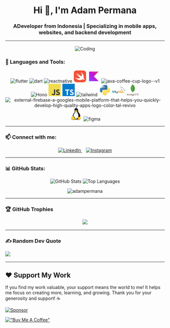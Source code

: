 <h1 align="center">Hi 👋, I'm Adam Permana</h1>
<h3 align="center">ADeveloper from Indonesia | Specializing in mobile apps, websites, and backend development</h3>

---
<p align="center">
  <img align="center" alt="Coding" width="350" src="https://imgs.search.brave.com/uGBeRwzhbiOphYDvGkQnCQYYApKyDw1OrDHAZ44cF9Y/rs:fit:860:0:0/g:ce/aHR0cHM6Ly9naWZk/Yi5jb20vaW1hZ2Vz/L2hpZ2gvYW5pbWF0/ZWQtbWFuLWNvbXB1/dGVyLWNvZGluZy1u/YWU2bWVjMzc4bHNn/MWkzLmdpZg.gif" />
</p>

### 🧰 Languages and Tools:
<p align="center">
  <!-- Tambahkan/ubah tools sesuai kebutuhan -->
  <img src="https://www.vectorlogo.zone/logos/flutterio/flutterio-icon.svg" alt="flutter" width="40"/>
  <img src="https://www.vectorlogo.zone/logos/dartlang/dartlang-icon.svg" alt="dart" width="40"/>
  <img src="https://reactnative.dev/img/header_logo.svg" alt="reactnative" width="40"/>
  <img src="https://raw.githubusercontent.com/devicons/devicon/master/icons/swift/swift-original.svg" alt="Swift" width="40"/>
  <img src="https://raw.githubusercontent.com/devicons/devicon/master/icons/kotlin/kotlin-original.svg" alt="kotlin" width="40"/>
  <img width="48" height="48" src="https://img.icons8.com/color/48/java-coffee-cup-logo--v1.png" alt="java-coffee-cup-logo--v1"/>
  <img src="https://assets.streamlinehq.com/image/private/w_300,h_300,ar_1/f_auto/v1/icons/3/hono-6ge6rolcrcsqnvk7r685s.png/hono-lni310gpnzm7h0sumu9xrk.png?_a=DAJFJtWIZAAC" alt="Hono" width="40"/>
  <img src="https://raw.githubusercontent.com/devicons/devicon/master/icons/javascript/javascript-original.svg" alt="js" width="40"/>
  <img src="https://raw.githubusercontent.com/devicons/devicon/master/icons/typescript/typescript-original.svg" alt="Typescript" width="40"/>
  <img src="https://www.vectorlogo.zone/logos/tailwindcss/tailwindcss-icon.svg" alt="tailwind" width="40"/>
  <img src="https://raw.githubusercontent.com/devicons/devicon/master/icons/python/python-original.svg" alt="python" width="40"/>
  <img src="https://raw.githubusercontent.com/devicons/devicon/master/icons/mysql/mysql-original-wordmark.svg" alt="mysql" width="40"/>
  <img src="https://raw.githubusercontent.com/devicons/devicon/master/icons/mongodb/mongodb-original-wordmark.svg" alt="mongo" width="40"/>
    <img width="48" height="48" src="https://img.icons8.com/external-tal-revivo-color-tal-revivo/48/external-firebase-a-googles-mobile-platform-that-helps-you-quickly-develop-high-quality-apps-logo-color-tal-revivo.png" alt="external-firebase-a-googles-mobile-platform-that-helps-you-quickly-develop-high-quality-apps-logo-color-tal-revivo"/>
  <img src="https://raw.githubusercontent.com/devicons/devicon/master/icons/linux/linux-original.svg" alt="linux" width="40"/>
  <img src="https://www.vectorlogo.zone/logos/figma/figma-icon.svg" alt="figma" width="40"/>
</p>

---

### 📫 Connect with me:
<p align="center">
  <a href="https://linkedin.com/in/adam permana" target="blank">
    <img src="https://raw.githubusercontent.com/rahuldkjain/github-profile-readme-generator/master/src/images/icons/Social/linked-in-alt.svg" alt="LinkedIn" height="30" width="30"/>
  </a>
  &nbsp;&nbsp;
  <a href="https://instagram.com/adampermana04" target="blank">
    <img src="https://raw.githubusercontent.com/rahuldkjain/github-profile-readme-generator/master/src/images/icons/Social/instagram.svg" alt="Instagram" height="30" width="30"/>
  </a>
</p>

---

### 📊 GitHub Stats:
<p align="center">
  <img src="https://github-readme-stats.vercel.app/api?username=adampermana&theme=algolia&show_icons=true" alt="GitHub Stats" />
  <img src="https://github-readme-stats.vercel.app/api/top-langs/?username=adampermana&theme=algolia&layout=compact" alt="Top Languages" />

</p>

<div align="center">
  <img src="https://komarev.com/ghpvc/?username=adampermana&label=Profile%20views&color=0e75b6&style=flat" alt="adampermana" />
</div>

---



### 🏆 GitHub Trophies
<p align="center">
  <img src="https://github-profile-trophy.vercel.app/?username=adampermana&theme=radical&margin-w=5&no-bg=true&no-frame=true" />
</p>

---
### ✍️ Random Dev Quote
![](https://quotes-github-readme.vercel.app/api?type=horizontal&theme=radical)

---

## ❤️ Support My Work
If you find my work valuable, your support means the world to me! It helps me focus on creating more, learning, and growing.
Thank you for your generosity and support! ☕

[![Sponsor](https://img.shields.io/static/v1?label=Sponsor&message=%E2%9D%A4&logo=GitHub&color=%23fe8e86)](https://github.com/sponsors/adampermana)

[!["Buy Me A Coffee"](https://www.buymeacoffee.com/assets/img/custom_images/orange_img.png)](https://buymeacoffee.com/adampermana)
  
<!-- Proudly created with Adam Permana -->
